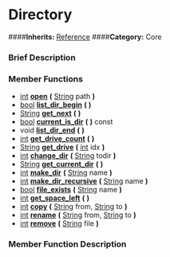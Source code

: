 #  Directory  
####**Inherits:** [Reference](class_reference)
####**Category:** Core

###  Brief Description  


###  Member Functions 
  * [int](class_int)  **[open](#open)**  **(** [String](class_string) path  **)**
  * [bool](class_bool)  **[list&#95;dir&#95;begin](#list_dir_begin)**  **(** **)**
  * [String](class_string)  **[get&#95;next](#get_next)**  **(** **)**
  * [bool](class_bool)  **[current&#95;is&#95;dir](#current_is_dir)**  **(** **)** const
  * void  **[list&#95;dir&#95;end](#list_dir_end)**  **(** **)**
  * [int](class_int)  **[get&#95;drive&#95;count](#get_drive_count)**  **(** **)**
  * [String](class_string)  **[get&#95;drive](#get_drive)**  **(** [int](class_int) idx  **)**
  * [int](class_int)  **[change&#95;dir](#change_dir)**  **(** [String](class_string) todir  **)**
  * [String](class_string)  **[get&#95;current&#95;dir](#get_current_dir)**  **(** **)**
  * [int](class_int)  **[make&#95;dir](#make_dir)**  **(** [String](class_string) name  **)**
  * [int](class_int)  **[make&#95;dir&#95;recursive](#make_dir_recursive)**  **(** [String](class_string) name  **)**
  * [bool](class_bool)  **[file&#95;exists](#file_exists)**  **(** [String](class_string) name  **)**
  * [int](class_int)  **[get&#95;space&#95;left](#get_space_left)**  **(** **)**
  * [int](class_int)  **[copy](#copy)**  **(** [String](class_string) from, [String](class_string) to  **)**
  * [int](class_int)  **[rename](#rename)**  **(** [String](class_string) from, [String](class_string) to  **)**
  * [int](class_int)  **[remove](#remove)**  **(** [String](class_string) file  **)**

###  Member Function Description  
